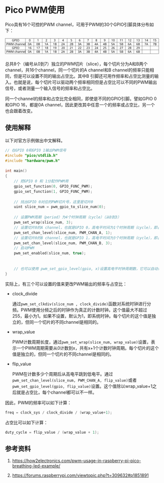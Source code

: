 # Pico PWM使用

Pico具有16个可控的PWM channel，可用于PWM的30个GPIO引脚具体分布如下：

![./images/PWM-Pins-Pi-Pico-640x152.svg](./images/PWM-Pins-Pi-Pico-640x152.svg)

总共8个（编号从0到7）独立的PWM切片（slice），每个切片分为A和B两个channel，共16个channel，同一个切片的A channel和B channel的频率只能相同，但是可以设置不同的输出占空比。其中B 引脚还可用作频率和占空比测量的输入。也就是说，每个切片可以驱动两个频率相同但是占空比可以不同的PWM输出信号，或者测量一个输入信号的频率和占空比。

同一个channel的频率和占空比完全相同，即使是不同的GPIO引脚。譬如GPIO 0和GPIO 16，都是0A channel，因此更改其中任意一个的频率或占空比，另一个也会跟着改变。

## 使用解释

以下对官方示例做出中文解释。

```c
// 在GPIO 0和GPIO 1输出PWM信号
#include "pico/stdlib.h"
#include "hardware/pwm.h"

int main()
{
    // 把GPIO 0 和 1分配作PWM用
    gpio_set_function(0, GPIO_FUNC_PWM);
    gpio_set_function(1, GPIO_FUNC_PWM);

    // 找出GPIO 0对应的PWM切片号，这里是切片0
    uint slice_num = pwm_gpio_to_slice_num(0);

    // 设置PWM周期（period）为4个时钟周期（cycle）（从0到3）
    pwm_set_wrap(slice_num, 3);
    // 设置切片0的A channel，也就是GPIO 0，高电平时间为1个时钟周期（cycle），即占空比25%
    pwm_set_chan_level(slice_num, PWM_CHAN_A, 1);
    // 设置切片0的B channel，也就是GPIO 1，高电平时间为3个时钟周期（cycle），即占空比75%
    pwm_set_chan_level(slice_num, PWM_CHAN_B, 3);
    // 启动PWM
    pwm_set_enabled(slice_num, true);


    // 也可以使用 pwm_set_gpio_level(gpio, x)设置高电平时钟周期数，它可以自动识别GPIO的切片号和channel
}
```

实际上，有三个可以设置的值来更改PWM输出的频率与占空比：

* clock_divide

  通过`pwm_set_clkdiv(slice_num , clock_divide)`函数对系统时钟进行分频。PWM使用分频之后的时钟作为真正的计数时钟。这个值最大不超过255，最小为1。如果不设置，默认为1，即系统时钟。每个切片的这个值是独立的，但同一个切片的不同channel是相同的。

* wrap_value

  PWM计数周期长度，通过`pwm_set_wrap(slice_num, wrap_value)`设置，表示一个PWM周期需要从0计数到x，共有x+1个计数时钟周期。每个切片的这个值是独立的，但同一个切片的不同channel是相同的。

* flip_value

  PWM在计数多少个周期后从高电平跳到低电平。通过`pwm_set_chan_level(slice_num, PWM_CHAN_A, flip_value)`或者`pwm_set_gpio_level(gpio, flip_value)`设置。这个值除以wrap_value+1之后就是占空比，每个channel都可以不一样。

因此，PWM的频率可以如下计算：

```c
freq = clock_sys / clock_divide / (wrap_value+1);
```

占空比可以如下计算：

```c
duty_cycle = flip_value / (wrap_value + 1);
```



## 参考资料

1. https://how2electronics.com/pwm-usage-in-raspberry-pi-pico-breathing-led-example/

2. https://forums.raspberrypi.com/viewtopic.php?t=309632#p1851891